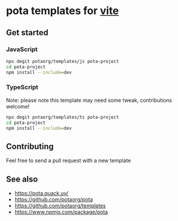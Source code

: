 # pota templates for [vite](https://vitejs.dev/)

## Get started

### JavaScript

```bash
npx degit potaorg/templates/js pota-project
cd pota-project
npm install --include=dev
```

### TypeScript

Note: please note this template may need some tweak, contributions welcome!

```bash
npx degit potaorg/templates/ts pota-project
cd pota-project
npm install --include=dev
```

## Contributing

Feel free to send a pull request with a new template

## See also

- https://pota.quack.uy/
- https://github.com/potaorg/pota
- https://github.com/potaorg/templates
- https://www.npmjs.com/package/pota
